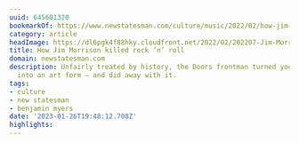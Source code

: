 ```yaml
---
uuid: 645601320
bookmarkOf: https://www.newstatesman.com/culture/music/2022/02/how-jim-morrison-killed-rock-n-roll
category: article
headImage: https://dl6pgk4f88hky.cloudfront.net/2022/02/202207-Jim-Morrison-800x418.jpg?1694506522
title: How Jim Morrison killed rock ’n’ roll
domain: newstatesman.com
description: Unfairly treated by history, the Doors frontman turned youth rebellion
  into an art form – and did away with it.
tags:
- culture
- new statesman
- benjamin myers
date: '2023-01-26T19:48:12.708Z'
highlights: 
---
```



